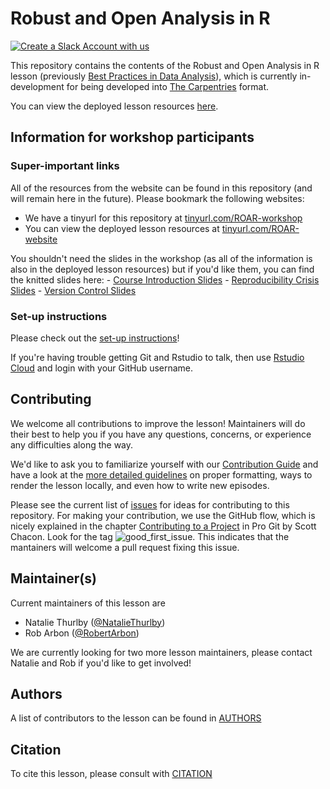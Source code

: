# Robust and Open Analysis in R
[![Create a Slack Account with us](https://img.shields.io/badge/Create_Slack_Account-The_Carpentries-071159.svg)](https://swc-slack-invite.herokuapp.com/) 

This repository contains the contents of the Robust and Open Analysis in R lesson (previously [Best Practices in Data Analysis]()), which is currently in-development for being developed into [The Carpentries](https://carpentries.org/) format.

You can view the deployed lesson resources [here](https://jean-golding-institute.github.io/robust-open-analysis-r/). 

## Information for workshop participants
### Super-important links
All of the resources from the website can be found in this repository (and will remain here in the future). Please bookmark the following websites:
* We have a tinyurl for this repository at [tinyurl.com/ROAR-workshop](https://tinyurl.com/ROAR-workshop)
* You can view the deployed lesson resources at [tinyurl.com/ROAR-website](https://tinyurl.com/ROAR-website)

You shouldn't need the slides in the workshop (as all of the information is also in the deployed lesson resources) but if you'd like them, you can find the knitted slides here:
    - [Course Introduction Slides](https://nataliethurlby.github.io/slides/robust-open-analysis-r/23-11-19/course_introduction/index.html)
    - [Reproducibility Crisis Slides](https://nataliethurlby.github.io/slides/robust-open-analysis-r/23-11-19/core_concepts/index.html)
    - [Version Control Slides](https://nataliethurlby.github.io/slides/robust-open-analysis-r/23-11-19/version_control/index.html)

### Set-up instructions

Please check out the [set-up instructions](https://jean-golding-institute.github.io/robust-open-analysis-r/setup.html)!

If you're having trouble getting Git and Rstudio to talk, then use [Rstudio Cloud](https://rstudio.cloud) and login with your GitHub username. 

## Contributing

We welcome all contributions to improve the lesson! Maintainers will do their best to help you if you have any
questions, concerns, or experience any difficulties along the way.

We'd like to ask you to familiarize yourself with our [Contribution Guide](CONTRIBUTING.md) and have a look at
the [more detailed guidelines][lesson-example] on proper formatting, ways to render the lesson locally, and even
how to write new episodes.

Please see the current list of [issues](https://github.com/Jean-Golding-Institute/robust-open-analysis-r/issues) for ideas for contributing to this
repository. For making your contribution, we use the GitHub flow, which is
nicely explained in the chapter [Contributing to a Project](http://git-scm.com/book/en/v2/GitHub-Contributing-to-a-Project) in Pro Git
by Scott Chacon.
Look for the tag ![good_first_issue](https://img.shields.io/badge/-good%20first%20issue-gold.svg). This indicates that the mantainers will welcome a pull request fixing this issue.  

## Maintainer(s)

Current maintainers of this lesson are 

* Natalie Thurlby ([@NatalieThurlby](https://github.com/NatalieThurlby))
* Rob Arbon ([@RobertArbon](https://github.com/robertarbon))

We are currently looking for two more lesson maintainers, please contact Natalie and Rob if you'd like to get involved!

## Authors

A list of contributors to the lesson can be found in [AUTHORS](AUTHORS)

## Citation

To cite this lesson, please consult with [CITATION](CITATION)

[lesson-example]: https://carpentries.github.io/lesson-example
